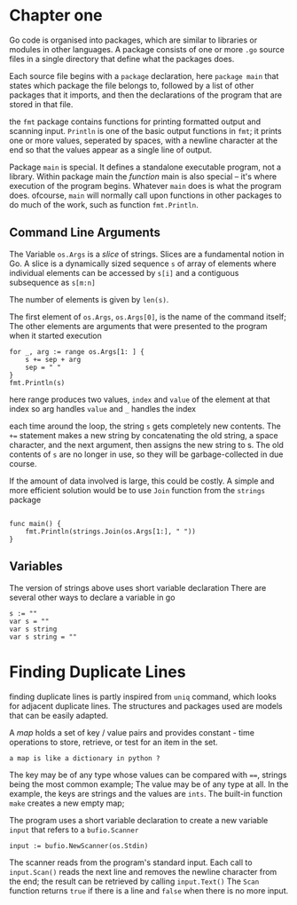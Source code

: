 

# Chapter one

Go code is organised into packages, which are similar to libraries
or modules in other languages. 
A package consists of one or more `.go` source files in a single 
directory that define what the packages does.

Each source file begins with a `package` declaration, here `package main`
that states which package the file belongs to, followed by a list of
other packages that it imports, and then the declarations of the
program that are stored in that file.

the `fmt` package contains functions for printing formatted output and
scanning input.
`Println` is one of the basic output functions in `fmt`;
it prints one or more values, seperated by spaces, with a newline
character at the end so that the values appear as a single line
of output.

Package `main` is special. It defines a standalone executable 
program, not a library.
Within package main the *function* main is also special &#x2013; it's
where execution of the program begins.
Whatever `main` does is what the program does.
ofcourse, `main` will normally call upon functions in other packages
to do much of the work, such as function `fmt.Println`.


## Command Line Arguments

The Variable `os.Args` is a *slice* of strings.
Slices are a fundamental notion in Go.
A slice is a dynamically sized sequence `s` of array of elements
where individual elements can be accessed by `s[i]` and a 
contiguous subsequence as `s[m:n]`

The number of elements is given by `len(s)`.

The first element of `os.Args`,
`os.Args[0]`, is the name of the command itself;
The other elements are arguments that were presented to the program
when it started execution

    for _, arg := range os.Args[1: ] {
    	s += sep + arg
    	sep = " "
    }
    fmt.Println(s)

here range produces two values, `index` and `value` of the element at that index
so arg handles `value` and `_` handles the index

each time around the loop, the string `s` gets completely new contents.
The `+=` statement makes a new string by concatenating the old string, a space character, and the next argument, then assigns the new string to s. The old contents of `s` are no longer in use, so they will be
garbage-collected in due course.


If the amount of data involved is large, this could be costly. A simple and more efficient solution would be to use `Join` function from the
`strings` package

```

func main() {
	fmt.Println(strings.Join(os.Args[1:], " "))
}

```


## Variables

The version of strings above uses short variable declaration
There are several other ways to declare a variable in go

    s := ""
    var s = ""
    var s string
    var s string = ""
	
# Finding Duplicate Lines

finding duplicate lines is partly inspired from `uniq` command, which looks for adjacent duplicate lines.
The structures and packages used are models that can be easily adapted.

A _map_ holds a set of key / value pairs and provides constant - time operations to store, retrieve, or test for an item in the set.

	a map is like a dictionary in python ?

The key may be of any type whose values can be compared with `==`, strings being the most common example;
The value may be of any type at all. In the example, the keys are strings and the values are `ints`.
The built-in function `make` creates a new empty map;


The program uses a short variable declaration to create a new variable `input` that refers to a `bufio.Scanner`

```
input := bufio.NewScanner(os.Stdin)
```

The scanner reads from the program's standard input. Each call
to `input.Scan()` reads the next line and removes the newline character from the end;
the result can be retrieved by calling `input.Text()`
The `Scan` function returns `true` if there is a line and `false`
when there is no more input.


